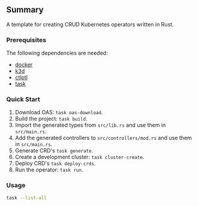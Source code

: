 ## Summary

A template for creating CRUD Kubernetes operators written in Rust.

### Prerequisites

The following dependencies are needed:

- [docker](https://docs.docker.com/engine/install/)
- [k3d](https://k3d.io/v5.6.0/#releases)
- [ctlptl](https://formulae.brew.sh/formula/ctlptl)
- [task](https://taskfile.dev/installation/)

### Quick Start

1. Download OAS: `task oas-download`.
2. Build the project: `task build`.
3. Import the generated types from `src/lib.rs` and use them in `src/main.rs`.
4. Add the generated controllers to `src/controllers/mod.rs` and use them in `src/main.rs`.
5. Generate CRD's `task generate`.
6. Create a development cluster: `task cluster-create`.
7. Deploy CRD's `task deploy-crds`.
8. Run the operator: `task run`.

### Usage

```sh
task --list-all
```
